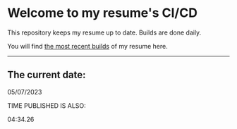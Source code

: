 # Welcome to my resume's CI/CD
This repository keeps my resume up to date. Builds are done daily.
  
You will find [the most recent builds](output/) of my resume here.
* * *
 
## The current date:  
 05/07/2023 
   
  
  
 TIME PUBLISHED IS ALSO: 
  
 04:34.26 
  
  
